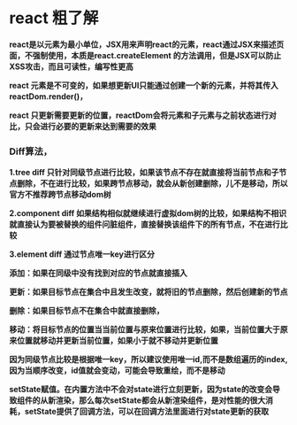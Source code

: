 # react 粗了解
**react是以元素为最小单位，JSX用来声明react的元素，react通过JSX来描述页面，不强制使用，本质是react.createElement 的方法调用，但是JSX可以防止XSS攻击，而且可读性，编写性更高**

**react 元素是不可变的，如果想更新UI只能通过创建一个新的元素，并将其传入reactDom.render()，**

**react 只更新需要更新的位置，reactDom会将元素和子元素与之前状态进行对比，只会进行必要的更新来达到需要的效果**

### Diff算法，

**1.tree diff 只针对同级节点进行比较，如果该节点不存在就直接将当前节点和子节点删除，不在进行比较，如果跨节点移动，就会从新创建删除，儿不是移动，所以官方不推荐跨节点移动dom树**

**2.component diff 如果结构相似就继续进行虚拟dom树的比较，如果结构不相识就直接认为要被替换的组件问脏组件，直接替换该组件下的所有节点，不在进行比较**

**3.element diff 通过节点唯一key进行区分**

**添加：如果在同级中没有找到对应的节点就直接插入**

**更新：如果目标节点在集合中且发生改变，就将旧的节点删除，然后创建新的节点**

**删除：如果目标节点不在集合中就直接删除，**

**移动：将目标节点的位置当当前位置与原来位置进行比较，如果，当前位置大于原来位置就移动并更新当前位置，如果小于就不移动并更新位置**

**因为同级节点比较是根据唯一key，所以建议使用唯一id,而不是数组遍历的index,因为当顺序改变，id值就会变动，可能会导致重绘，而不是移动**

**setState赋值。在内置方法中不会对state进行立刻更新，因为state的改变会导致组件的从新渲染，那么每次setState都会从新渲染组件，是对性能的很大消耗，setState提供了回调方法，可以在回调方法里面进行对state更新的获取**